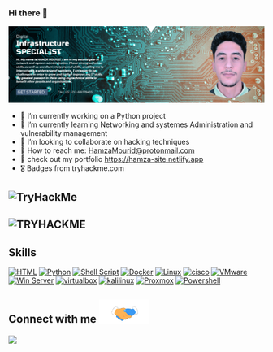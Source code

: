 ### Hi there 👋

![Github Banner](https://github.com/HamzMourid00/HamzMourid00/blob/main/Banner.png)


- 🔭 I’m currently working on a Python project
- 🌱 I’m currently learning Networking and systemes Administration and vulnerability management
- 👯 I’m looking to collaborate on hacking techniques
- 📧 How to reach me: HamzaMourid@protonmail.com
- 📜 check out my portfolio https://hamza-site.netlify.app
- 🎖   Badges from tryhackme.com
<h2> <img src="https://tryhackme-badges.s3.amazonaws.com/Microtheg.png" alt="TryHackMe"></h1>
<h2> <img src="https://tryhackme-badges.s3.amazonaws.com/Microtheg.png" alt="TRYHACKME"></h1>
<h2> Skills </h2>
<p>
    <a href="#"><img alt="HTML" src="https://img.shields.io/badge/HTML%20-%23E34F26.svg?logo=html5&logoColor=white"></a>
    <a href="#"><img alt="Python" src="https://img.shields.io/badge/python-3670A0?style=for-the-badge&logo=python&logoColor=ffdd54"></a>
    <a href="#"><img alt="Shell Script" src="https://img.shields.io/badge/shell_script-%23121011.svg?style=for-the-badge&logo=gnu-bash&logoColor=white"></a>
    <a href="#"><img alt="Docker" src="https://img.shields.io/badge/docker-%230db7ed.svg?style=for-the-badge&logo=docker&logoColor=white"></a>
    <a href="#"><img alt="Linux" src="https://img.shields.io/badge/Linux-FCC624?style=for-the-badge&logo=linux&logoColor=black"></a>
    <a href="#"><img alt="cisco" src="https://img.shields.io/badge/cisco%20-%232370ED.svg?logo=cisco&logoColor=white"></a>
    <a href="#"><img alt="VMware" src="https://img.shields.io/badge/-vmware-lightgrey?style=for-the-badge&logo=vmware&logoColor=black"></a>
    <a href="#"><img alt="Win Server" src="https://img.shields.io/badge/-Server-blue?style=for-the-badge&logo=windows&logoColor=black"></a>
    <a href="#"><img alt="virtualbox" src="https://img.shields.io/badge/-VBox-black?style=for-the-badge&logo=virtualbox&logoColor=blue"></a>
    <a href="#"><img alt="kalilinux" src="https://img.shields.io/badge/kali-linux-green?style=for-the-badge&logo=kalilinux&logoColor=blue"></a>
    <a href="#"><img alt="Proxmox" src="https://img.shields.io/badge/-Proxmox-black?style=for-the-badge&logo=proxmox&logoColor=orange"></a>
    <a href="#"><img alt="Powershell" src="https://img.shields.io/badge/powershell-lightgrey?style=for-the-badge&logo=powershell&logoColor=blue"></a>
</p>
<h2> Connect with me <img src='https://github.com/HamzMourid00/HamzMourid00/blob/main/handshake.gif' width="100px"> </h2>
<a href = 'https://www.github.com/HamzMourid00'> <img width = '32px' align= 'center' src="https://raw.githubusercontent.com/rahulbanerjee26/githubAboutMeGenerator/main/icons/github.svg"/></a>
